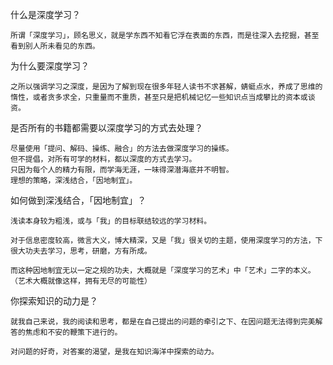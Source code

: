 什么是深度学习？

    所谓「深度学习」，顾名思义，就是学东西不知看它浮在表面的东西，而是往深入去挖掘，甚至看到别人所未看见的东西。


为什么要深度学习？

    之所以强调学习之深度，是因为了解到现在很多年轻人读书不求甚解，蜻蜓点水，养成了思维的惰性，或者贪多求全，只重量而不重质，甚至只是把机械记忆一些知识点当成攀比的资本或谈资。

是否所有的书籍都需要以深度学习的方式去处理？

    尽量使用「提问、解码、操练、融合」的方法去做深度学习的操练。
    但不提倡，对所有可学的材料，都以深度的方式去学习。
    只因为每个人的精力有限，而学海无涯，一味得深潜海底并不明智。
    理想的策略，深浅结合，「因地制宜」。

如何做到深浅结合，「因地制宜」？


    浅读本身较为粗浅，或与「我」的目标联结较远的学习材料。

    对于信息密度较高，微言大义，博大精深，又是「我」很关切的主题，使用深度学习的方法，下很大功夫去学习，思考，研磨，方有所成。

    而这种因地制宜无以一定之规的功夫，大概就是「深度学习的艺术」中「艺术」二字的本义。
    （艺术大概就像这样，拥有无尽的可能性）

你探索知识的动力是？

    就我自己来说，我的阅读和思考，都是在自己提出的问题的牵引之下、在因问题无法得到完美解答的焦虑和不安的鞭策下进行的。

    对问题的好奇，对答案的渴望，是我在知识海洋中探索的动力。